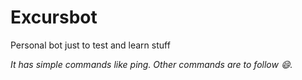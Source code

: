 # Excursbot

Personal bot just to test and learn stuff

*It has simple commands like ping. Other commands are to follow :smile:.*
